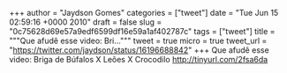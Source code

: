 
+++
author = "Jaydson Gomes"
categories = ["tweet"]
date = "Tue Jun 15 02:59:16 +0000 2010"
draft = false
slug = "0c75628d69e57a9edf6599df16e59a1af402787c"
tags = ["tweet"]
title = """Que afudê esse video: Bri..."""
tweet = true
micro = true
tweet_url = "https://twitter.com/jaydson/status/16196688842"
+++
Que afudê esse video: Briga de Búfalos X Leões X Crocodilo http://tinyurl.com/2fsa6da
